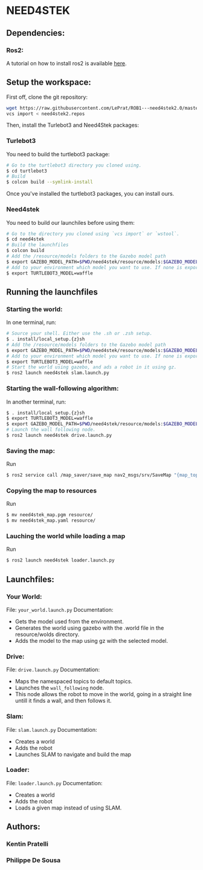 # NEED4STEK

## Dependencies:
### Ros2:
A tutorial on how to install ros2 is available [here](https://index.ros.org/doc/ros2/Installation/Foxy/Linux-Install-Debians/).


## Setup the workspace:
First off, clone the git repository:
```sh
wget https://raw.githubusercontent.com/LePrat/ROB1---need4stek2.0/master/need4stek2.repos
vcs import < need4stek2.repos
```
Then, install the Turlebot3 and Need4Stek packages:
### Turlebot3
You need to build the turtlebot3 package:
```sh
# Go to the turtlebot3 directory you cloned using.
$ cd turtlebot3
# Build 
$ colcon build --symlink-install
```
Once you've installed the turtlebot3 packages, you can install ours.
### Need4stek
You need to build our launchiles before using them:
```sh
# Go to the directory you cloned using `vcs import` or `wstool`.
$ cd need4stek
# Build the launchfiles
$ colcon build
# Add the /resource/models folders to the Gazebo model path
$ export GAZEBO_MODEL_PATH=$PWD/need4stek/resource/models:$GAZEBO_MODEL_PATH	
# Add to your environment which model you want to use. If none is exported, 'burger' will be selected
$ export TURTLEBOT3_MODEL=waffle
```

## Running the launchfiles
### Starting the world:
In one terminal, run:
```sh
# Source your shell. Either use the .sh or .zsh setup.
$ . install/local_setup.{z}sh
# Add the /resource/models folders to the Gazebo model path
$ export GAZEBO_MODEL_PATH=$PWD/need4stek/resource/models:$GAZEBO_MODEL_PATH		
# Add to your environment which model you want to use. If none is exported, 'burger' will be selected
$ export TURTLEBOT3_MODEL=waffle
# Start the world using gazebo, and ads a robot in it using gz.
$ ros2 launch need4stek slam.launch.py
```

### Starting the wall-following algorithm:
In another terminal, run:
```sh
$ . install/local_setup.{z}sh
$ export TURTLEBOT3_MODEL=waffle
$ export GAZEBO_MODEL_PATH=$PWD/need4stek/resource/models:$GAZEBO_MODEL_PATH	
# Launch the wall following node.
$ ros2 launch need4stek drive.launch.py
```

### Saving the map:
Run 
```sh
$ ros2 service call /map_saver/save_map nav2_msgs/srv/SaveMap "{map_topic: map, map_url: need4stek_map, image_format: pgm, map_mode: trinary, free_thresh: 0.25, occupied_thresh: 0.65}"
```

### Copying the map to resources
Run
```sh
$ mv need4stek_map.pgm resource/
$ mv need4stek_map.yaml resource/
```

### Lauching the world while loading a map
Run
```sh
$ ros2 launch need4stek loader.launch.py
```

## Launchfiles:
### Your World:
File: `your_world.launch.py`
Documentation:
- Gets the model used from the environment.
- Generates the world using gazebo with the .world file in the resource/wolds directory.
- Adds the model to the map using gz with the selected model.

### Drive:
File: `drive.launch.py`
Documentation:
- Maps the namespaced topics to default topics.
- Launches the `wall_following` node.
- This node allows the robot to move in the world, going in a straight line untill it finds a wall, and then follows it.

### Slam:
File: `slam.launch.py`
Documentation:
- Creates a world
- Adds the robot
- Launches SLAM to navigate and build the map

### Loader:
File: `loader.launch.py`
Documentation:
- Creates a world
- Adds the robot
- Loads a given map instead of using SLAM.

## Authors:
### Kentin Pratelli
### Philippe De Sousa
